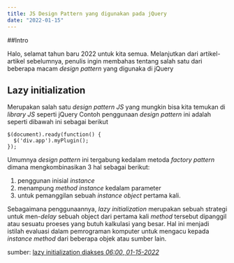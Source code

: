 ```yaml
---
title: JS Design Pattern yang digunakan pada jQuery
date: "2022-01-15"
---
```



##Intro
<!-- Halo guys, udah tau belum sprite yang rasanya nyegerin , biar ngga grogi guys dari ekspektasi orang hehe25x-->
Halo, selamat tahun baru 2022 untuk kita semua.
Melanjutkan dari artikel-artikel sebelumnya, penulis ingin membahas tentang salah satu dari beberapa macam _design pattern_ yang digunaka di jQuery

## Lazy initialization
Merupakan salah satu _design pattern JS_ yang mungkin bisa kita temukan di _library JS_ seperti jQuery
Contoh penggunaan _design pattern_ ini adalah seperti dibawah ini sebagai berikut

```
$(document).ready(function() {
  $('div.app').myPlugin();
});
```
Umumnya _design pattern_ ini tergabung kedalam metoda _factory pattern_ dimana mengkombinasikan 3 hal sebagai berikut:
1. penggunan inisial _instance_ 
2. menampung _method instance_ kedalam parameter
3. untuk pemanggilan sebuah _instance object_ pertama kali.

Sebagaimana penggunaannya, _lazy initialization_ merupakan sebuah strategi untuk men-_delay_ sebuah object dari pertama kali _method_ tersebut dipanggil atau sesuatu proeses yang butuh kalkulasi yang besar. Hal ini menjadi istilah evaluasi dalam pemrograman komputer untuk mengacu kepada _instance method_ dari beberapa objek atau sumber lain.

sumber:
[lazy initialization diakses _06:00_, _01-15-2022_](https://en.wikipedia.org/wiki/Lazy_initialization)
